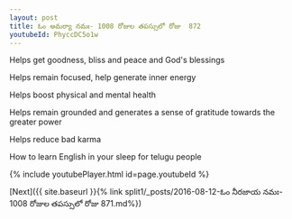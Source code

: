 ```yaml
---
layout: post
title: ఓం అమర్యా నమః- 1008 రోజుల తపస్సులో రోజు  872
youtubeId: PhyccDC5o1w
---
```

 
 
Helps get goodness, bliss and peace and God's blessings
 
Helps remain focused, help generate inner energy 
 
Helps boost physical and mental health 
 
Helps remain grounded and generates a sense of gratitude towards the greater power 
 
Helps reduce bad karma
 
How to learn English in your sleep for telugu people
 
 
 
 


{% include youtubePlayer.html id=page.youtubeId %}
 
[Next]({{ site.baseurl }}{% link split1/_posts/2016-08-12-ఓం నీరజాయ నమః- 1008 రోజుల తపస్సులో రోజు  871.md%})
 
